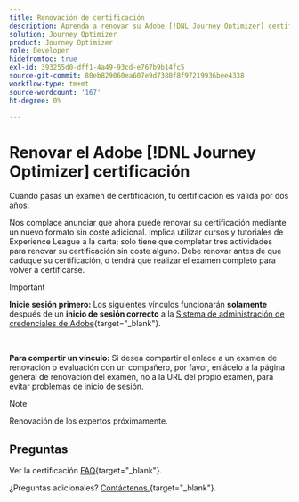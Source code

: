 ```yaml
---
title: Renovación de certificación
description: Aprenda a renovar su Adobe [!DNL Journey Optimizer] certificación antes de que caduque.
solution: Journey Optimizer
product: Journey Optimizer
role: Developer
hidefromtoc: true
exl-id: 393255d0-dff1-4a49-93cd-e767b9b14fc5
source-git-commit: 80eb829060ea607e9d7380f8f97219936bee4338
workflow-type: tm+mt
source-wordcount: '167'
ht-degree: 0%

---
```


# Renovar el Adobe [!DNL Journey Optimizer] certificación

Cuando pasas un examen de certificación, tu certificación es válida por dos años.

Nos complace anunciar que ahora puede renovar su certificación mediante un nuevo formato sin coste adicional. Implica utilizar cursos y tutoriales de Experience League a la carta; solo tiene que completar tres actividades para renovar su certificación sin coste alguno. Debe renovar antes de que caduque su certificación, o tendrá que realizar el examen completo para volver a certificarse.

>[!IMPORTANT]
>
>**Inicie sesión primero:** Los siguientes vínculos funcionarán **solamente** después de un **inicio de sesión correcto** a la [Sistema de administración de credenciales de Adobe](https://www.certmetrics.com/adobe){target="_blank"}.
>
><br>
>
>**Para compartir un vínculo:** Si desea compartir el enlace a un examen de renovación o evaluación con un compañero, por favor, enlácelo a la página general de renovación del examen, no a la URL del propio examen, para evitar problemas de inicio de sesión.

>[!NOTE]
>Renovación de los expertos próximamente.

## Preguntas

Ver la certificación [FAQ](https://experienceleague.adobe.com/docs/certification/certification/faq.html){target="_blank"}.

¿Preguntas adicionales? [Contáctenos.](mailto:certif@adobe.com){target="_blank"}.
